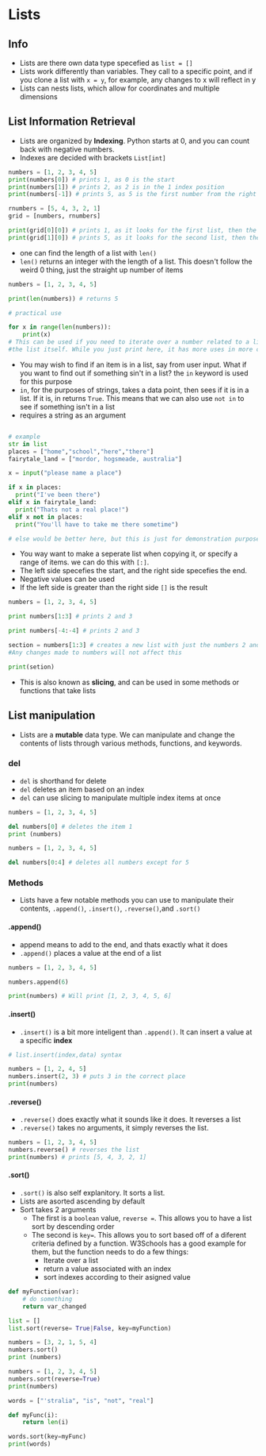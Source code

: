 
<!--Tags: #Lists #data_types #python #computer_science--> 

# Lists
## Info
- Lists are there own data type specefied as `list = []`
- Lists work differently than variables. They call to a specific point, and if you clone a list with `x = y`, for example, any changes to x will reflect in y
- Lists can nests lists, which allow for coordinates and multiple dimensions
<!-- time for 8 nested lists lol -->

## List Information Retrieval
- Lists are organized by **Indexing**. Python starts at 0, and you can count back with negative numbers.
- Indexes are decided with brackets `List[int]`
```python
numbers = [1, 2, 3, 4, 5]
print(numbers[0]) # prints 1, as 0 is the start
print(numbers[1]) # prints 2, as 2 is in the 1 index position
print(numbers[-1]) # prints 5, as 5 is the first number from the right

rnumbers = [5, 4, 3, 2, 1]
grid = [numbers, rnumbers]

print(grid[0][0]) # prints 1, as it looks for the first list, then the first number in that list
print(grid[1][0]) # prints 5, as it looks for the second list, then the first number in that list
```

- one can find the length of a list with `len()`
- `len()` returns an integer with the length of a list. This doesn't follow the weird 0 thing, just the straight up number of items
```python
numbers = [1, 2, 3, 4, 5]

print(len(numbers)) # returns 5

# practical use

for x in range(len(numbers)):
	print(x)
# This can be used if you need to iterate over a number related to a list and not 
#the list itself. While you just print here, it has more uses in more complex tasks

```
 - You may wish to find if an item is in a list, say from user input. What if you want to find out if something sin't in a list? the `in` keyword is used for this purpose
 - `in`, for the purposes of strings, takes a data point, then sees if it is in a list. If it is, in returns `True`. This means that we can also use `not in` to see if something isn't in a list
 - requires a string as an argument
  ```python

# example
str in list
places = ["home","school","here","there"]
fairytale_land = ["mordor, hogsmeade, australia"]

x = input("please name a place")

if x in places:
	print("I've been there")
elif x in fairytale_land:
	print("Thats not a real place!")
elif x not in places:
	print("You'll have to take me there sometime")

# else would be better here, but this is just for demonstration purposes


```
 - You way want to make a seperate list when copying it, or specify a range of items. we can do this with `[:]`. 
 - The left side specefies the start, and the right side specefies the end. 
 - Negative values can be used
 - If the left side is greater than the right side `[]` is the result
```python
numbers = [1, 2, 3, 4, 5]

print numbers[1:3] # prints 2 and 3

print numbers[-4:-4] # prints 2 and 3

section = numbers[1:3] # creates a new list with just the numbers 2 and 3. 
#Any changes made to numbers will not affect this

print(setion)

```
 - This is also known as **slicing**, and can be used in some methods or functions that take lists

 ## List manipulation
- Lists are a **mutable** data type. We can manipulate and change the contents of lists through various methods, functions, and keywords.

### del
- `del` is shorthand for delete
- `del` deletes an item based on an index
- `del` can use slicing to manipulate multiple index items at once
```python
numbers = [1, 2, 3, 4, 5]

del numbers[0] # deletes the item 1
print (numbers)

numbers = [1, 2, 3, 4, 5]

del numbers[0:4] # deletes all numbers except for 5

```

### Methods
- Lists have a few notable methods you can use to manipulate their contents, `.append()`, `.insert()`, `.reverse()`,and `.sort()`

#### .append()
- append means to add to the end, and thats exactly what it does
- `.append()` places a value at the end of a list
```python
numbers = [1, 2, 3, 4, 5]

numbers.append(6)

print(numbers) # Will print [1, 2, 3, 4, 5, 6]

```

#### .insert()
- `.insert()` is a bit more inteligent than `.append()`. It can insert a value at a specific **index**
```python
# list.insert(index,data) syntax

numbers = [1, 2, 4, 5]
numbers.insert(2, 3) # puts 3 in the correct place
print(numbers)

```
#### .reverse()
- `.reverse()` does exactly what it sounds like it does. It reverses a list
- `.reverse()` takes no arguments, it simply reverses the list.

```python
numbers = [1, 2, 3, 4, 5]
numbers.reverse() # reverses the list
print(numbers) # prints [5, 4, 3, 2, 1]
```
#### .sort()
- `.sort()` is also self explanitory. It sorts a list.
- Lists are asorted ascending by default
- Sort takes 2 arguments
	- The first is a `boolean` value, `reverse =`. This allows you to have a list sort by descending order
	- The second is `key=`. This allows you to sort based off of a diferent criteria defined by a function. W3Schools has a good example for them, but the function needs to do a few things:
		- Iterate over a list
		- return a value associated with an index
		- sort indexes according to their asigned value
```Python
def myFunction(var):
	# do something
	return var_changed

list = []
list.sort(reverse= True|False, key=myFunction)

```



```python
numbers = [3, 2, 1, 5, 4]
numbers.sort()
print (numbers)

numbers = [1, 2, 3, 4, 5]
numbers.sort(reverse=True)
print(numbers)

words = ["'stralia", "is", "not", "real"]

def myFunc(i):
	return len(i)

words.sort(key=myFunc)
print(words)

```

 

<!--### List data
Lists 
- List information
	- data type
	- Syntax
	- Shared memory
	- A list can contain a list. This allows lists to contain 2 values at one index, given that you have a second index to point 2. 2 numbers makes 2D. X and y, perhaps?
- info retrieval
	- indexes
	- negative indexes
	- displaying items 
	- len()
	- `in`
- List manipulation
	- deleting items `del`
	- List methods
		- `.append()`
		- `.insert()`
		- `.reverse()`
		- `.sort()` `not in`-->